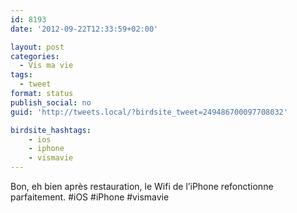 ```yaml
---
id: 8193
date: '2012-09-22T12:33:59+02:00'

layout: post
categories:
  - Vis ma vie
tags:
  - tweet
format: status
publish_social: no
guid: 'http://tweets.local/?birdsite_tweet=249486700097708032'

birdsite_hashtags:
    - ios
    - iphone
    - vismavie
---
```


Bon, eh bien après restauration, le Wifi de l’iPhone refonctionne parfaitement. #iOS #iPhone #vismavie